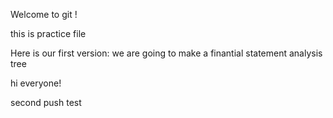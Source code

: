 Welcome to git !

this is practice file

Here is our first version: we are going to make a finantial statement analysis tree

hi everyone!

second push test
